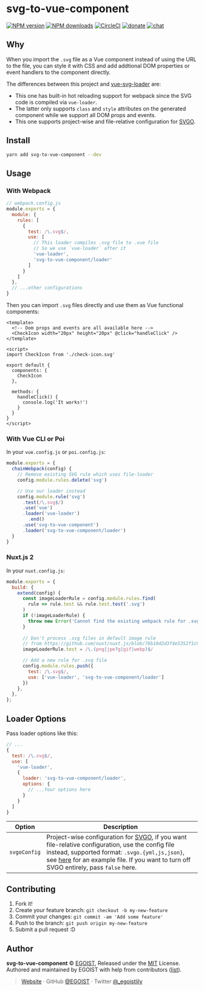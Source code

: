 
# svg-to-vue-component

[![NPM version](https://badgen.net/npm/v/svg-to-vue-component)](https://npmjs.com/package/svg-to-vue-component) [![NPM downloads](https://badgen.net/npm/dm/svg-to-vue-component)](https://npmjs.com/package/svg-to-vue-component) [![CircleCI](https://badgen.net/circleci/github/egoist/svg-to-vue-component/master)](https://circleci.com/gh/egoist/svg-to-vue-component/tree/master)  [![donate](https://badgen.net/badge/support%20me/donate/ff69b4)](https://patreon.com/egoist) [![chat](https://badgen.net/badge/chat%20on/discord/7289DA)](https://chat.egoist.moe)

## Why

When you import the `.svg` file as a Vue component instead of using the URL to the file, you can style it with CSS and add addtional DOM properties or event handlers to the component directly.

The differences between this project and [vue-svg-loader](https://github.com/visualfanatic/vue-svg-loader) are:

- This one has built-in hot reloading support for webpack since the SVG code is compiled via `vue-loader`.
- The latter only supports `class` and `style` attributes on the generated component while we support all DOM props and events.
- This one supports project-wise and file-relative configuration for [SVGO](https://github.com/svg/svgo).

## Install

```bash
yarn add svg-to-vue-component --dev
```

## Usage

### With Webpack

```js
// webpack.config.js
module.exports = {
  module: {
    rules: [
      {
        test: /\.svg$/,
        use: [
          // This loader compiles .svg file to .vue file
          // So we use `vue-loader` after it
          'vue-loader',
          'svg-to-vue-component/loader'
        ]
      }
    ]
  },
  // ...other configurations
}
```

Then you can import `.svg` files directly and use them as Vue functional components:

```vue
<template>
  <!-- Dom props and events are all available here -->
  <CheckIcon width="20px" height="20px" @click="handleClick" />
</template>

<script>
import CheckIcon from './check-icon.svg'

export default {
  components: {
    CheckIcon
  },

  methods: {
    handleClick() {
      console.log('It works!')
    }
  }
}
</script>
```

### With Vue CLI or Poi

In your `vue.config.js` or `poi.config.js`:

```js
module.exports = {
  chainWebpack(config) {
    // Remove existing SVG rule which uses file-loader
    config.module.rules.delete('svg')

    // Use our loader instead
    config.module.rule('svg')
      .test(/\.svg$/)
      .use('vue')
      .loader('vue-loader')
        .end()
      .use('svg-to-vue-component')
      .loader('svg-to-vue-component/loader')
  }
}
```
### Nuxt.js 2

In your `nuxt.config.js`:

``` js
module.exports = {
  build: {
    extend(config) {
      const imageLoaderRule = config.module.rules.find(
        rule => rule.test && rule.test.test('.svg')
      )
      if (!imageLoaderRule) {
        throw new Error('Cannot find the existing webpack rule for .svg files')
      }
      
      // Don't process .svg files in default image rule
      // from https://github.com/nuxt/nuxt.js/blob/76b10d2d3f4e5352f1c9d14c52008f234e66d7d5/lib/builder/webpack/base.js#L203
      imageLoaderRule.test = /\.(png|jpe?g|gif|webp)$/

      // Add a new rule for .svg file
      config.module.rules.push({
        test: /\.svg$/,
        use: ['vue-loader', 'svg-to-vue-component/loader']
      })
    },
  },
};
```


## Loader Options

Pass loader options like this:

```js
// ...
{
  test: /\.svg$/,
  use: [
    'vue-loader',
    {
      loader: 'svg-to-vue-component/loader',
      options: {
        // ...Your options here
      }
    }
  ]
}
```

|Option|Description|
|---|---|
|`svgoConfig`|Project-wise configuration for [SVGO](https://github.com/svg/svgo), if you want file-relative configuration, use the config file instead, supported format: `.svgo.{yml,js,json}`, see [here](https://github.com/svg/svgo/blob/master/.svgo.yml) for an example file. If you want to turn off SVGO entirely, pass `false` here.|

## Contributing

1. Fork it!
2. Create your feature branch: `git checkout -b my-new-feature`
3. Commit your changes: `git commit -am 'Add some feature'`
4. Push to the branch: `git push origin my-new-feature`
5. Submit a pull request :D


## Author

**svg-to-vue-component** © [EGOIST](https://github.com/egoist), Released under the [MIT](./LICENSE) License.<br>
Authored and maintained by EGOIST with help from contributors ([list](https://github.com/egoist/svg-to-vue-component/contributors)).

> [Website](https://egoist.sh) · GitHub [@EGOIST](https://github.com/egoist) · Twitter [@_egoistlily](https://twitter.com/_egoistlily)
